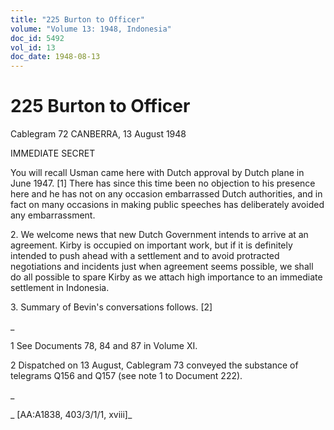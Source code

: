 ```yaml
---
title: "225 Burton to Officer"
volume: "Volume 13: 1948, Indonesia"
doc_id: 5492
vol_id: 13
doc_date: 1948-08-13
---
```


# 225 Burton to Officer

Cablegram 72 CANBERRA, 13 August 1948

IMMEDIATE SECRET

You will recall Usman came here with Dutch approval by Dutch plane in June 1947. [1] There has since this time been no objection to his presence here and he has not on any occasion embarrassed Dutch authorities, and in fact on many occasions in making public speeches has deliberately avoided any embarrassment.

2\. We welcome news that new Dutch Government intends to arrive at an agreement. Kirby is occupied on important work, but if it is definitely intended to push ahead with a settlement and to avoid protracted negotiations and incidents just when agreement seems possible, we shall do all possible to spare Kirby as we attach high importance to an immediate settlement in Indonesia.

3\. Summary of Bevin's conversations follows. [2]

_

1 See Documents 78, 84 and 87 in Volume XI.

2 Dispatched on 13 August, Cablegram 73 conveyed the substance of telegrams Q156 and Q157 (see note 1 to Document 222).

_

_ [AA:A1838, 403/3/1/1, xviii]_
